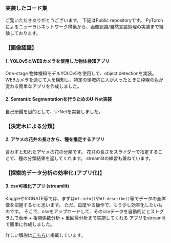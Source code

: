 ### 実装したコード集

ご覧いただきありがとうございます。
下記はPublic repositoryです。
PyTorchによるニューラルネットワーク構築から、画像認識/自然言語処理の実装まで経験しております。

### 【画像認識】
#### 1. YOLOv5とWEBカメラを使用した物体検知アプリ
One-stage 物体検知モデルYOLOv5を使用して、object detectionを実装。
WEBカメラを通じて人を検知し、特定の領域内に人が入ったときに枠線の色が変わる簡単なアプリを作成しました。

#### 2. Semantic Segmentationを行うためのU-Net実装
自己研鑽を目的として、U-Netを実装しました。

### 【決定木による分類】
#### 2. アヤメの花弁の長さから、種を推定するアプリ
言わずと知れたアヤメの花の分類です。
花弁の長さをスライダーで指定することで、種の分類結果を返してくれます。
streamlitの練習も兼ねています。

### 【探索的データ分析の効率化 (アプリ化)】
#### 3. csv可視化アプリ (streamlit)
KaggleやSIGNATE等では、まずは`df.info()`や`df.describe()`等でデータの全体像を把握するかと思います。
ただ、毎度やる操作で、もう少し効率化したいものです。
そこで、csvをアップロードして、そのcsvデータを自動的にヒストグラムで表示 + 相関係数分析 + 重回帰分析まで実施してくれる
アプリをstreamlitで簡単に作成しました。

詳しい解説は[こちら](https://qiita.com/wgsbt4859/items/071de4b8cb4306c8ceec)に掲載しています。



<!--
**wgsbt4859/wgsbt4859** is a ✨ _special_ ✨ repository because its `README.md` (this file) appears on your GitHub profile.

Here are some ideas to get you started:

- 🔭 I’m currently working on ...
- 🌱 I’m currently learning ...
- 👯 I’m looking to collaborate on ...
- 🤔 I’m looking for help with ...
- 💬 Ask me about ...
- 📫 How to reach me: ...
- 😄 Pronouns: ...
- ⚡ Fun fact: ...
-->
